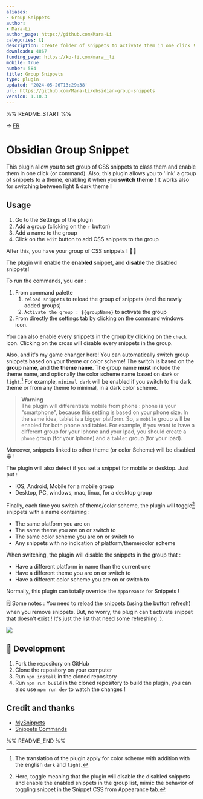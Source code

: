 ```yaml
---
aliases:
- Group Snippets
author:
- Mara-Li
author_page: https://github.com/Mara-Li
categories: []
description: Create folder of snippets to activate them in one click !
downloads: 4867
funding_page: https://ko-fi.com/mara__li
mobile: true
number: 584
title: Group Snippets
type: plugin
updated: '2024-05-26T13:29:38'
url: https://github.com/Mara-Li/obsidian-group-snippets
version: 1.10.3
---
```


%% README_START %%

-> [FR](docs/README_FR.md)

# Obsidian Group Snippet

This plugin allow you to set group of CSS snippets to class them and enable them in one click (or command). Also, this plugin allows you to 'link' a group of snippets to a theme, enabling it when you **switch theme** ! It works also for switching between light & dark theme !


## Usage

1. Go to the Settings of the plugin
2. Add a group (clicking on the + button)
3. Add a name to the group
4. Click on the `edit` button to add CSS snippets to the group


After this, you have your group of CSS snippets ! 🎉🎉

The plugin will enable the **enabled** snippet, and **disable** the disabled snippets!

To run the commands, you can :
1. From command palette
	1. `reload snippets` to reload the group of snippets (and the newly added groups)
	2. `Activate the group : ${groupName}` to activate the group
2. From directly the settings tab by clicking on the command windows icon.

You can also enable every snippets in the group by clicking on the `check` icon. Clicking on the cross will disable every snippets in the group.

Also, and it's my game changer here! You can automatically switch group snippets based on your theme or color scheme!
The switch is based on the **group name**, and the **theme name**. The group name **must** include the theme name, and optionally the color scheme name based on `dark` or `light`.[^1]
For example, `minimal dark` will be enabled if you switch to the dark theme or from any theme to minimal, in a dark color scheme. 


> **Warning**   
> The plugin will differentiate mobile from phone : phone is your "smartphone", because this setting is based on your phone size. In the same idea, tablet is a bigger platform. So, a `mobile` group will be enabled for both phone and tablet. For example, if you want to have a different group for your Iphone and your Ipad, you should create a `phone` group (for your Iphone) and a `tablet` group (for your ipad).

Moreover, snippets linked to other theme (or color Scheme) will be disabled 😀 !

The plugin will also detect if you set a snippet for mobile or desktop. Just put :
- IOS, Android, Mobile for a mobile group
- Desktop, PC, windows, mac, linux, for a desktop group

Finally, each time you switch of theme/color scheme, the plugin will toggle[^2] snippets with a name containing : 
- The same platform you are on 
- The same theme you are on or switch to
- The same color scheme you are on or switch to
- Any snippets with no indication of platform/theme/color scheme

When switching, the plugin will disable the snippets in the group that : 
- Have a different platform in name than the current one
- Have a different theme you are on or switch to 
- Have a different color scheme you are on or switch to


Normally, this plugin can totally override the `Appareance` for Snippets !

🗒️ Some notes : You need to reload the snippets (using the button refresh) when you remove snippets. But, no worry, the plugin can't activate snippet that doesn't exist ! It's just the list that need some refreshing :).


![](https://raw.githubusercontent.com/Mara-Li/obsidian-group-snippets/HEAD/docs/docs_gif.gif)


## 🤖 Development

1. Fork the repository on GitHub
2. Clone the repository on your computer
3. Run `npm install` in the cloned repository
4. Run `npm run build` in the cloned repository to build the plugin, you can also use `npm run dev` to watch the changes !

## Credit and thanks
- [MySnippets](https://github.com/chetachiezikeuzor/MySnippets-Plugin)
- [Snippets Commands](https://github.com/deathau/snippet-commands-obsidian)

[^1]: The translation of the plugin apply for color scheme with addition with the english `dark` and `light`.
[^2]: Here, toggle meaning that the plugin will disable the disabled snippets and enable the enabled snippets in the group list, mimic the behavior of toggling snippet in the Snippet CSS from Appearance tab.


%% README_END %%